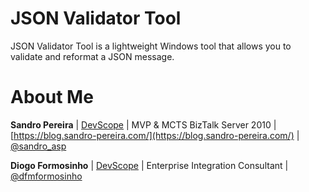 # JSON Validator Tool
JSON Validator Tool is a lightweight Windows tool that allows you to validate and reformat a JSON message.

# About Me
**Sandro Pereira** | [DevScope](http://www.devscope.net/) | MVP & MCTS BizTalk Server 2010 | [https://blog.sandro-pereira.com/](https://blog.sandro-pereira.com/) | [@sandro_asp](https://twitter.com/sandro_asp)

**Diogo Formosinho** | [DevScope](http://www.devscope.net/) | Enterprise Integration Consultant | [@dfmformosinho](https://twitter.com/dfmformosinho)
